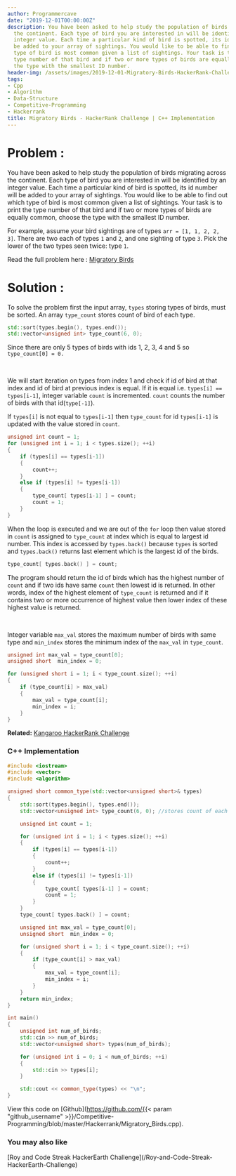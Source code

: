 ```yaml
---
author: Programmercave
date: "2019-12-01T00:00:00Z"
description: You have been asked to help study the population of birds migrating across
  the continent. Each type of bird you are interested in will be identified by an
  integer value. Each time a particular kind of bird is spotted, its id number will
  be added to your array of sightings. You would like to be able to find out which
  type of bird is most common given a list of sightings. Your task is to print the
  type number of that bird and if two or more types of birds are equally common, choose
  the type with the smallest ID number.
header-img: /assets/images/2019-12-01-Migratory-Birds-HackerRank-Challenge-C++-Implementation/HR_migratory-birds.jpg
tags:
- Cpp
- Algorithm
- Data-Structure
- Competitive-Programming
- Hackerrank
title: Migratory Birds - HackerRank Challenge | C++ Implementation
---
```




<h1>Problem :</h1>

You have been asked to help study the population of birds migrating across the continent. Each type of bird you are interested in will be identified by an integer value. Each time a particular kind of bird is spotted, its id number will be added to your array of sightings. You would like to be able to find out which type of bird is most common given a list of sightings. Your task is to print the type number of that bird and if two or more types of birds are equally common, choose the type with the smallest ID number.

For example, assume your bird sightings are of types `arr = [1, 1, 2, 2, 3]`. There are two each of types `1` and `2`, and one sighting of type `3`. Pick the lower of the two types seen twice: type `1`. 

Read the full problem here : [Migratory Birds](https://www.hackerrank.com/challenges/migratory-birds/problem)

<h1>Solution :</h1>

To solve the problem first the input array, `types` storing types of birds, must be sorted. An array `type_count` stores count of bird of each type.

```cpp
std::sort(types.begin(), types.end());
std::vector<unsigned int> type_count(6, 0);
```

Since there are only 5 types of birds with ids 1, 2, 3, 4 and 5 so `type_count[0] = 0.`

<br/>

We will start iteration on types from index 1 and check if id of bird at that index and id of bird at previous index is equal. If it is equal i.e. `types[i] == types[i-1]`, integer variable `count` is incremented. `count` counts the number of birds with that id(`type[-1]`).

If `types[i]` is not equal to `types[i-1]` then `type_count` for id `types[i-1]` is updated with the value stored in `count`.

```cpp
unsigned int count = 1;
for (unsigned int i = 1; i < types.size(); ++i)
{
    if (types[i] == types[i-1])
    {
        count++;
    }
    else if (types[i] != types[i-1])
    {
        type_count[ types[i-1] ] = count;
        count = 1;
    }
}
```

When the loop is executed and we are out of the `for` loop then value stored in `count` is assigned to `type_count` at index which is equal to largest id number. This index is accessed by `types.back()` because `types` is sorted and `types.back()` returns last element which is the largest id of the birds.

```cpp
type_count[ types.back() ] = count;
```

The program should return the id of birds which has the highest number of `count` and if two ids have same `count` then lowest id is returned. In other words, index of the highest element of `type_count` is returned and if it contains two or more occurrence of highest value then lower index of these highest value is returned.

<br/>

Integer variable `max_val` stores the maximum number of birds with same type and `min_index` stores the minimum index of the `max_val` in `type_count`.

```cpp
unsigned int max_val = type_count[0];
unsigned short  min_index = 0;

for (unsigned short i = 1; i < type_count.size(); ++i)
{
    if (type_count[i] > max_val)
    {
        max_val = type_count[i];
        min_index = i;
    }
}
```

**Related:** [Kangaroo HackerRank Challenge](/Kangaroo-HackerRank-Challenge-C++-Implementation)

<h3>C++ Implementation</h3>

```cpp
#include <iostream>
#include <vector>
#include <algorithm>

unsigned short common_type(std::vector<unsigned short>& types)
{
    std::sort(types.begin(), types.end());
    std::vector<unsigned int> type_count(6, 0); //stores count of each bird whose id == index

    unsigned int count = 1;

    for (unsigned int i = 1; i < types.size(); ++i)
    {
        if (types[i] == types[i-1])
        {
            count++;
        }
        else if (types[i] != types[i-1])
        {
            type_count[ types[i-1] ] = count;
            count = 1;
        }
    }
    type_count[ types.back() ] = count;

    unsigned int max_val = type_count[0];
    unsigned short  min_index = 0;

    for (unsigned short i = 1; i < type_count.size(); ++i)
    {
        if (type_count[i] > max_val)
        {
            max_val = type_count[i];
            min_index = i;
        }
    }
    return min_index;
}

int main()
{
    unsigned int num_of_birds;
    std::cin >> num_of_birds;
    std::vector<unsigned short> types(num_of_birds);

    for (unsigned int i = 0; i < num_of_birds; ++i)
    {
        std::cin >> types[i];
    }

    std::cout << common_type(types) << "\n";
}
```

View this code on [Github](https://github.com/{{< param "github_username" >}}/Competitive-Programming/blob/master/Hackerrank/Migratory_Birds.cpp).

<h3>You may also like</h3>
[Roy and Code Streak HackerEarth Challenge](/Roy-and-Code-Streak-HackerEarth-Challenge)



